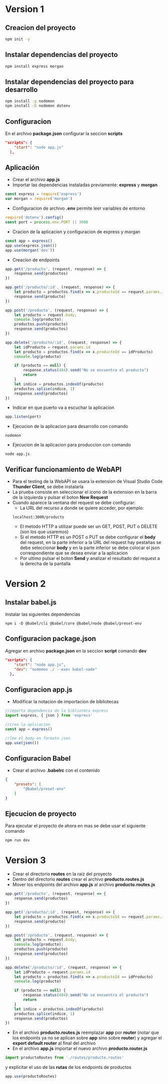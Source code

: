 # Version 1

## Creacion del proyecto

```sh
npm init -y
```

## Instalar dependencias del proyecto

```sh
npm install express morgan
```


## Instalar dependencias del proyecto para desarrollo

```sh
npm install -g nodemon
npm install -D nodemon dotenv
```

## Configuracion

En el archivo **package.json** configurar la seccion **scripts**
```json
"scripts": {
    "start": "node app.js"
  },
```

## Aplicación

- Crear el archivo **app.js**
- Importar las dependencias instaladas previamente: **express** y **morgan**
```js
const express = require('express')
var morgan = require('morgan')
```
- Configuracion de archivo **.env** permite leer variables de entorno
```js
require('dotenv').config()
const port = process.env.PORT || 3000
```
- Cracion de la aplicacion y configuracion de express y morgan
```js
const app = express()
app.use(express.json())
app.use(morgan('dev'))
```

- Creacion de endpoints
```js
app.get('/producto', (request, response) => {
    response.send(productos)
})

app.get('/producto/:id', (request, response) => {
    let producto = productos.find(x => x.productoId == request.params.id)
    response.send(producto)
})

app.post('/producto', (request, response) => {
    let producto = request.body;
    console.log(producto);
    productos.push(producto)
    response.send(productos)
})

app.delete('/producto/:id', (request, response) => {
    let idProducto = request.params.id
    let producto = productos.find(x => x.productoId == idProducto)
    console.log(producto)

    if (producto == null) {
        response.status(404).send("No se encuentra el producto")
        return
    }
    let indice = productos.indexOf(producto)
    productos.splice(indice, 1)
    response.send(productos)
})
```
- Indicar en que puerto va a escuchar la aplicacion
```js
app.listen(port)
```
- Ejecucion de la aplicacion para desarrollo con comando
```
nodemon
```
- Ejecucion de la aplicacion para produccion con comando
```
node app.js
```
## Verificar funcionamiento de WebAPI 
- Para el testing de la WebAPI se usara la extension de Visual Studio Code **Thunder Client**, se debe instalarla
- La prueba consiste en seleccionar el icono de la extension en la barra de la izquierda y pulsar el boton **New Request** 
- Cuando aparece la ventana del request se debe configurar:
    - La URL del recurso a donde se quiere acceder, por ejemplo: 
    ```
    localhost:3000/producto
    ```
    - El metodo HTTP a utilizar puede ser un GET, POST, PUT o DELETE (son los que usaremos)
    - Si el metodo HTTP es un POST o PUT se debe configurar el **body** del request, en la parte inferior a la URL del request hay pestañas se debe seleccionar **body** y en la parte inferior se debe colocar el json correspondiente que se desea enviar a la aplicacion
    - Por ultimo pulsar el boton **Send** y analizar el resultado del request a la derecha de la pantalla

# Version 2

## Instalar babel.js

Instalar las siguientes dependencias
```
npm i -D @babel/cli @babel/core @babel/node @babel/preset-env
```

## Configuracion package.json

Agregar en archivo **package.json** en la seccion **script** comando **dev**
```json
"scripts": {
    "start": "node app.js",
    "dev": "nodemon ./ --exec babel-node"
  },
```

## Configuracion **app.js**

- Modificar la notacion de importacion de bibliotecas

```js
//importa dependencia de la biblioteca express
import express, { json } from 'express'

//crea la aplicacion 
const app = express()

//lee el body en formato json
app.use(json())
```

## Configuracion Babel

- Crear el archivo **.babelrc** con el contenido
```json
{
    "presets": [
        "@babel/preset-env"
    ]
}
```

## Ejecucion de proyecto 

Para ejecutar el proyecto de ahora en mas se debe usar el siguiente comando
```
npm run dev
```

# Version 3

- Crear el directorio **routes** en la raiz del proyecto
- Dentro del directorio **routes** crear el archivo **producto.routes.js** 
- Mover los endpoints del archivo **app.js** al archivo **producto.routes.js** 

```js
app.get('/producto', (request, response) => {
    response.send(productos)
})

app.get('/producto/:id', (request, response) => {
    let producto = productos.find(x => x.productoId == request.params.id)
    response.send(producto)
})

app.post('/producto', (request, response) => {
    let producto = request.body;
    console.log(producto);
    productos.push(producto)
    response.send(productos)
})

app.delete('/producto/:id', (request, response) => {
    let idProducto = request.params.id
    let producto = productos.find(x => x.productoId == idProducto)
    console.log(producto)

    if (producto == null) {
        response.status(404).send("No se encuentra el producto")
        return
    }
    let indice = productos.indexOf(producto)
    productos.splice(indice, 1)
    response.send(productos)
})
```
- En el archivo **producto.routes.js** reemplazar **app** por **router** (notar que los endpoints ya no se aplican sobre **app** sino sobre **router**) y agregar el **export default router** al final del archivo
- En el archivo **app.js** importar el nuevo archivo **producto.router.js** 
```js
import productoRoutes from './routes/producto.routes'
```
y explicitar el uso de las **rutas** de los endpoints de productos
```js
app.use(productoRoutes)
```